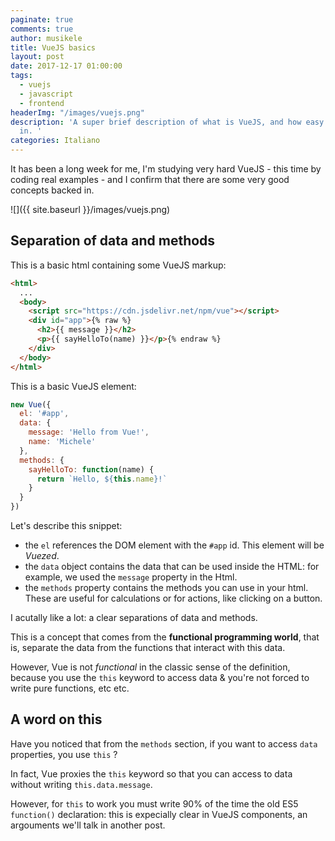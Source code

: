 ```yaml
---
paginate: true
comments: true
author: musikele
title: VueJS basics
layout: post
date: 2017-12-17 01:00:00
tags:
  - vuejs
  - javascript
  - frontend
headerImg: "/images/vuejs.png"
description: 'A super brief description of what is VueJS, and how easy it is to get
  in. '
categories: Italiano
---
```

It has been a long week for me, I'm studying very hard VueJS - this time by coding real examples - and I confirm that there are some very good concepts backed in.

![]({{ site.baseurl }}/images/vuejs.png)

## Separation of data and methods

This is a basic html containing some VueJS markup:

```html
<html>
  ...
  <body>
  	<script src="https://cdn.jsdelivr.net/npm/vue"></script>
  	<div id="app">{% raw %}
  	  <h2>{{ message }}</h2>
      <p>{{ sayHelloTo(name) }}</p>{% endraw %}
  	</div>
  </body>
</html>
```

This is a basic VueJS element:

```javascript
new Vue({
  el: '#app',
  data: {
    message: 'Hello from Vue!',
    name: 'Michele'
  },
  methods: {
    sayHelloTo: function(name) {
      return `Hello, ${this.name}!`
    }
  }
})
```

Let's describe this snippet:

* the `el` references the DOM element with the `#app` id. This element will be _Vuezed_.
* the `data` object contains the data that can be used inside the HTML: for example, we used the `message` property in the Html.
* the `methods` property contains the methods you can use in your html. These are useful for calculations or for actions, like clicking on a button.

I acutally like a lot: a clear separations of data and methods.

This is a concept that comes from the **functional programming world**, that is, separate the data from the functions that interact with this data.

However, Vue is not _functional_ in the classic sense of the definition, because you use the `this` keyword to access data & you're not forced to write pure functions, etc etc.

## A word on this

Have you noticed that from the `methods` section,  if you want to access `data` properties, you use `this` ?

In fact, Vue proxies the `this` keyword so that you can access to data without writing `this.data.message`.

However, for `this` to work you must write 90% of the time the old ES5 `function()` declaration: this is expecially clear in VueJS components, an argouments we'll talk in another post.